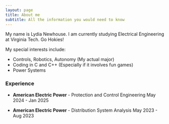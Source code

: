 ```yaml
---
layout: page
title: About me
subtitle: All the information you would need to know
---
```


My name is Lydia Newhouse. I am currently studying Electrical Engineering at Virginia Tech. Go Hokies!

My special interests include:

- Controls, Robotics, Autonomy (My actual major)
- Coding in C and C++ (Especially if it involves fun games)
- Power Systems

### Experience

- **American Electric Power** - Protection and Control Engineering
  May 2024 - Jan 2025

  
- **American Electric Power** - Distribution System Analysis
  May 2023 - Aug 2023
